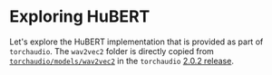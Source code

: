 # Exploring HuBERT

Let's explore the HuBERT implementation that is provided as part of `torchaudio`. The `wav2vec2` folder is directly copied from [`torchaudio/models/wav2vec2`](https://github.com/pytorch/audio/tree/v2.0.2/torchaudio/models/wav2vec2) in the `torchaudio` [2.0.2 release](https://github.com/pytorch/audio/releases/tag/v2.0.2).
